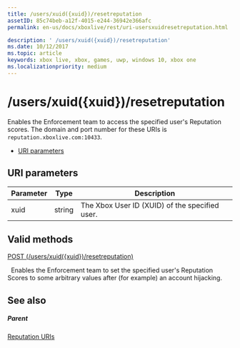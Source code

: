 ```yaml
---
title: /users/xuid({xuid})/resetreputation
assetID: 85c74beb-a12f-4015-e244-36942e366afc
permalink: en-us/docs/xboxlive/rest/uri-usersxuidresetreputation.html

description: ' /users/xuid({xuid})/resetreputation'
ms.date: 10/12/2017
ms.topic: article
keywords: xbox live, xbox, games, uwp, windows 10, xbox one
ms.localizationpriority: medium
---
```

# /users/xuid({xuid})/resetreputation
Enables the Enforcement team to access the specified user's Reputation scores. 
The domain and port number for these URIs is `reputation.xboxlive.com:10433`.
 
  * [URI parameters](#ID4EV)
 
<a id="ID4EV"></a>

 
## URI parameters
 
| Parameter| Type| Description| 
| --- | --- | --- | 
| xuid| string| The Xbox User ID (XUID) of the specified user.| 
  
<a id="ID4EVB"></a>

 
## Valid methods

[POST (/users/xuid({xuid})/resetreputation)](uri-usersxuidresetreputationpost.md)

&nbsp;&nbsp;Enables the Enforcement team to set the specified user's Reputation Scores to some arbitrary values after (for example) an account hijacking.
 
<a id="ID4E6B"></a>

 
## See also
 
<a id="ID4EBC"></a>

 
##### Parent 

[Reputation URIs](atoc-reference-reputation.md)

   